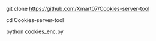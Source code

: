git clone https://github.com/Xmart07/Cookies-server-tool


cd Cookies-server-tool

python cookies_enc.py
